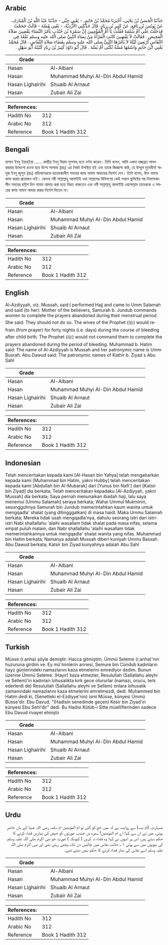 ## Arabic


<div dir="rtl" lang="ar" style={{fontSize:'larger',backgroundColor:'#f8f9fa',padding:20}}>
حَدَّثَنَا الْحَسَنُ بْنُ يَحْيَى، أَخْبَرَنَا مُحَمَّدُ بْنُ حَاتِمٍ، - يَعْنِي حِبِّي - حَدَّثَنَا عَبْدُ اللَّهِ بْنُ الْمُبَارَكِ، عَنْ يُونُسَ بْنِ نَافِعٍ، عَنْ كَثِيرِ بْنِ زِيَادٍ، قَالَ حَدَّثَتْنِي الأَزْدِيَّةُ، - يَعْنِي مُسَّةَ - قَالَتْ حَجَجْتُ فَدَخَلْتُ عَلَى أُمِّ سَلَمَةَ فَقُلْتُ يَا أُمَّ الْمُؤْمِنِينَ إِنَّ سَمُرَةَ بْنَ جُنْدُبٍ يَأْمُرُ النِّسَاءَ يَقْضِينَ صَلاَةَ الْمَحِيضِ ‏.‏ فَقَالَتْ لاَ يَقْضِينَ كَانَتِ الْمَرْأَةُ مِنْ نِسَاءِ النَّبِيِّ صلى الله عليه وسلم تَقْعُدُ فِي النِّفَاسِ أَرْبَعِينَ لَيْلَةً لاَ يَأْمُرُهَا النَّبِيُّ صلى الله عليه وسلم بِقَضَاءِ صَلاَةِ النِّفَاسِ ‏.‏ قَالَ مُحَمَّدٌ يَعْنِي ابْنَ حَاتِمٍ وَاسْمُهَا مُسَّةُ تُكْنَى أُمَّ بُسَّةَ ‏.‏ قَالَ أَبُو دَاوُدَ كَثِيرُ بْنُ زِيَادٍ كُنْيَتُهُ أَبُو سَهْلٍ ‏.‏
</div>
<div style={{backgroundColor:'#f8f9fa',padding:20, marginBottom: 10}}><table> <thead> <tr> <th>Grade</th> <th></th> </tr> </thead> <tbody> <tr><td>Hasan</td><td>Al-Albani</td></tr><tr><td>Hasan</td><td>Muhammad Muhyi Al-Din Abdul Hamid</td></tr><tr><td>Hasan Lighairihi</td><td>Shuaib Al Arnaut</td></tr><tr><td>Hasan</td><td>Zubair Ali Zai</td></tr></tbody></table><table> <thead> <tr> <th>References:</th> <th></th> </tr> </thead> <tbody><tr><td>Hadith No</td><td>312</td></tr><tr><td>Arabic No</td><td>312</td></tr><tr><td>Reference</td><td>Book 1 Hadith 312</td></tr></tbody></table></div>

## Bengali


<div dir="ltr" lang="bn" style={{fontSize:'larger',backgroundColor:'#f8f9fa',padding:20}}>
হাসান ইবনু ইয়াহ্ইয়া ...... কাছীর ইবনু যিয়াদ মুসসাহ্ হতে বর্ণনা করেন। তিনি বলেন, আমি একদা হজ্জব্রত পালন করবার উদ্দেশ্যে রওনা হয়ে উম্মে সালামা (রাঃ) এর নিকট উপস্থিত হই এবং তাকে জিজ্ঞাসা করি, হে উম্মুল মুমেনীন! সামুরা ইবনু জুন্দুব (রাঃ) মহিলাদেরকে হায়েযকালীন সময়ের কাযা নামায আদায়ের নির্দেশ দেন। তিনি বলেন, উক্ত নামায কাযা করার প্রয়োজন নাই। কেননা নবী সাল্লাল্লাহু আলাইহি ওয়া সাল্লামের বিবিগণের কেউ সন্তান ভুমিষ্টের পর নিফাসকালীন সময়ের চল্লিশ দিন নামায আদায় করা হতে বিরত থাকতেন এবং নবী সাল্লাল্লাহু আলাইহি ওয়াসাল্লাম তাদেরকে এ সময়ের কাযা নামায আদায় করার নির্দেশ দিতেন না।
</div>
<div style={{backgroundColor:'#f8f9fa',padding:20, marginBottom: 10}}><table> <thead> <tr> <th>Grade</th> <th></th> </tr> </thead> <tbody> <tr><td>Hasan</td><td>Al-Albani</td></tr><tr><td>Hasan</td><td>Muhammad Muhyi Al-Din Abdul Hamid</td></tr><tr><td>Hasan Lighairihi</td><td>Shuaib Al Arnaut</td></tr><tr><td>Hasan</td><td>Zubair Ali Zai</td></tr></tbody></table><table> <thead> <tr> <th>References:</th> <th></th> </tr> </thead> <tbody><tr><td>Hadith No</td><td>312</td></tr><tr><td>Arabic No</td><td>312</td></tr><tr><td>Reference</td><td>Book 1 Hadith 312</td></tr></tbody></table></div>

## English


<div dir="ltr" lang="en" style={{fontSize:'larger',backgroundColor:'#f8f9fa',padding:20}}>
Al-Azdiyyah, viz. Mussah, said:I performed Hajj and came to Umm Salamah and said (to her): Mother of the believers, Samurah b. Jundub commands women to complete the prayers abandoned during their menstrual period. She said: They should not do so. The wives of the Prophet (ﷺ) would refrain (from prayer) for forty nights (i.e. days) during the course of bleeding after child birth. The Prophet (ﷺ) would not command them to complete the prayers abandoned during the period of bleeding. Muhammad b. Hatim said: The name of Al-Azdiyyah is Mussah and her patronymic name is Umm Busrah. Abu Dawud said: The patronymic names of Kathir b. Ziyad s Abu Sahl
</div>
<div style={{backgroundColor:'#f8f9fa',padding:20, marginBottom: 10}}><table> <thead> <tr> <th>Grade</th> <th></th> </tr> </thead> <tbody> <tr><td>Hasan</td><td>Al-Albani</td></tr><tr><td>Hasan</td><td>Muhammad Muhyi Al-Din Abdul Hamid</td></tr><tr><td>Hasan Lighairihi</td><td>Shuaib Al Arnaut</td></tr><tr><td>Hasan</td><td>Zubair Ali Zai</td></tr></tbody></table><table> <thead> <tr> <th>References:</th> <th></th> </tr> </thead> <tbody><tr><td>Hadith No</td><td>312</td></tr><tr><td>Arabic No</td><td>312</td></tr><tr><td>Reference</td><td>Book 1 Hadith 312</td></tr></tbody></table></div>

## Indonesian


<div dir="ltr" lang="id" style={{fontSize:'larger',backgroundColor:'#f8f9fa',padding:20}}>
Telah menceritakan kepada kami [Al-Hasan bin Yahya] telah mengabarkan kepada kami [Muhammad bin Hatim, yakni Hubby] telah menceritakan kepada kami [Abdullah bin Al-Mubarak] dari [Yunus bin Nafi'] dari [Katsir bin Ziyad] dia berkata; Telah menceritakan kepadaku [Al-Azdiyyah, yakni Mussah] dia berkata; Saya pernah menunaikan ibadah haji, lalu saya menemui [Ummu Salamah] seraya berkata; Wahai Ummul Mukminin, sesungguhnya Samurah bin Jundub memerintahkan kaum wanita untuk mengqadla' shalat (yang ditingggalkan) di masa haidl. Maka Ummu Salamah berkata; Mereka tidak usah mengqadla'nya, dahulu seorang istri dari istri-istri Nabi shallallahu 'alaihi wasallam tidak shalat pada masa nifas, selama empat puluh malam, dan Nabi shallallahu 'alaihi wasallam tidak memerintahkannya untuk mengqadla' shalat wanita yang nifas. Muhammad bin Hatim berkata; Namanya adalah Mussah diberi kuniyah Ummu Bassah. Abu Dawud berkata; Katsir bin Ziyad kunyahnya adalah Abu Sahl
</div>
<div style={{backgroundColor:'#f8f9fa',padding:20, marginBottom: 10}}><table> <thead> <tr> <th>Grade</th> <th></th> </tr> </thead> <tbody> <tr><td>Hasan</td><td>Al-Albani</td></tr><tr><td>Hasan</td><td>Muhammad Muhyi Al-Din Abdul Hamid</td></tr><tr><td>Hasan Lighairihi</td><td>Shuaib Al Arnaut</td></tr><tr><td>Hasan</td><td>Zubair Ali Zai</td></tr></tbody></table><table> <thead> <tr> <th>References:</th> <th></th> </tr> </thead> <tbody><tr><td>Hadith No</td><td>312</td></tr><tr><td>Arabic No</td><td>312</td></tr><tr><td>Reference</td><td>Book 1 Hadith 312</td></tr></tbody></table></div>

## Turkish


<div dir="ltr" lang="tr" style={{fontSize:'larger',backgroundColor:'#f8f9fa',padding:20}}>
Müsse (r.anha) şöyle demiştir: Hacca gitmiştim, Ümmü Seleme (r.anha)'nın huzuruna girdim ve: Ey mü'minlerin annesi, Semure bin Cündub kadınların hayz günlerindeki namazlarını kaza etmelerini emrediyor dedim. Bunun üzerine Ümmü Seleme: (Hayır) kaza etmezler, Resulullah (Sallallahu aleyhi ve Sellem)'in kadınları lohusalıkta kırk gece otururlar (namazı, orucu, terk ederlerdi de) Resulullah (Sallallahu aleyhi ve Sellem) onlara lohusalık zamanındaki namazlarını kaza etmelerini emretmezdi, dedi. Muhammed bin Hatim dedi ki, (Senetteki el-Ezdiyye'nin) ismi Müsse, künyesi Ümmü Büsse'dir. Ebu Davud, "(Hadisin senedinde geçen) Kesir bin Ziyad'ın künyesi Ebu Sehl'dir" dedi. Bu Hadisi Kütüb-i Sitte müelliflerinden sadece Ebu Davud rivayet etmiştir
</div>
<div style={{backgroundColor:'#f8f9fa',padding:20, marginBottom: 10}}><table> <thead> <tr> <th>Grade</th> <th></th> </tr> </thead> <tbody> <tr><td>Hasan</td><td>Al-Albani</td></tr><tr><td>Hasan</td><td>Muhammad Muhyi Al-Din Abdul Hamid</td></tr><tr><td>Hasan Lighairihi</td><td>Shuaib Al Arnaut</td></tr><tr><td>Hasan</td><td>Zubair Ali Zai</td></tr></tbody></table><table> <thead> <tr> <th>References:</th> <th></th> </tr> </thead> <tbody><tr><td>Hadith No</td><td>312</td></tr><tr><td>Arabic No</td><td>312</td></tr><tr><td>Reference</td><td>Book 1 Hadith 312</td></tr></tbody></table></div>

## Urdu


<div dir="rtl" lang="ur" style={{fontSize:'larger',backgroundColor:'#f8f9fa',padding:20}}>
مسہازدیہ (ام بسہ) سے روایت ہے کہ میں حج کو گئی تو ام المؤمنین ام سلمہ رضی اللہ عنہا کے ہاں حاضر ہوئی، میں نے ان سے کہا: اے ام المؤمنین! سمرہ بن جندب عورتوں کو حیض کی نمازیں قضاء کرنے کا حکم دیتے ہیں، اس پر انہوں نے کہا: وہ قضاء نہ کریں ( کیونکہ ) عورت جو نبی اکرم صلی اللہ علیہ وسلم کی بیویوں میں سے ہوتی ۱؎ حالت نفاس میں چالیس دن تک بیٹھی رہتی تھی اور نبی اکرم صلی اللہ علیہ وسلم اسے نفاس کی نماز قضاء کرنے کا حکم نہیں دیتے تھے۔
</div>
<div style={{backgroundColor:'#f8f9fa',padding:20, marginBottom: 10}}><table> <thead> <tr> <th>Grade</th> <th></th> </tr> </thead> <tbody> <tr><td>Hasan</td><td>Al-Albani</td></tr><tr><td>Hasan</td><td>Muhammad Muhyi Al-Din Abdul Hamid</td></tr><tr><td>Hasan Lighairihi</td><td>Shuaib Al Arnaut</td></tr><tr><td>Hasan</td><td>Zubair Ali Zai</td></tr></tbody></table><table> <thead> <tr> <th>References:</th> <th></th> </tr> </thead> <tbody><tr><td>Hadith No</td><td>312</td></tr><tr><td>Arabic No</td><td>312</td></tr><tr><td>Reference</td><td>Book 1 Hadith 312</td></tr></tbody></table></div>